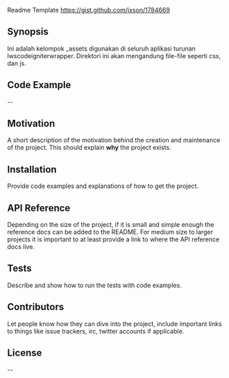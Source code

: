 Readme Template https://gist.github.com/jxson/1784669

## Synopsis

Ini adalah kelompok _assets digunakan di seluruh aplikasi turunan lwscodeigniterwrapper.
Direktori ini akan mengandung file-file seperti css, dan js.

## Code Example

--

## Motivation

A short description of the motivation behind the creation and maintenance of the project. 
This should explain **why** the project exists.

## Installation

Provide code examples and explanations of how to get the project.

## API Reference

Depending on the size of the project, if it is small and simple enough the reference docs can be added to the README. For medium size to larger projects it is important to at least provide a link to where the API reference docs live.

## Tests

Describe and show how to run the tests with code examples.

## Contributors

Let people know how they can dive into the project, include important links to things like issue trackers, irc, twitter accounts if applicable.

## License

--